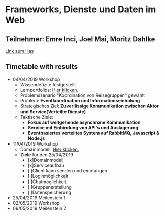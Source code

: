 # Frameworks, Dienste und Daten im Web
## Teilnehmer: Emre Inci, Joel Mai, Moritz Dahlke
[Link zum Ilias](https://ilias.th-koeln.de/goto.php?target=wiki_1245621_FDW_Startseite)

## Timetable with results
* 04/04/2019 Workshop
  * Wissendefizite festgestellt
  * Lernportfolios: [Hier klicken.](https://github.com/Inf166/CooleKerleClub/tree/master/Lernportfolios)
  * Problemszenario "Koordination von Reisegruppen" gewählt
  * Problem: **Eventkoordination und Informationseinholung**
  * Strategisches Ziel: **Zuverlässige Kommunikation zwischen Aktor und Service(Verteilte Dienste)**
  * Taktische Ziele:
    * **Fokus auf weitgehende asynchrone Kommunikation**
    * **Service mit Einbindung von API's und Auslagerung**
    * **Eventbasiertes verteiltes System auf RabbitMQ, Javascript & Node.js**
* 11/04/2019 Workshop
  * Domainmodell: [Hier klicken.](https://github.com/Inf166/CooleKerleClub/blob/master/Workshopmaterial/Domaindiagramm/)
  * **Ziele** für den 25/04/2019
    * [x]Domainmodell
    * [x]Serviceaufbau
    * [ ]Client kann senden und empfangen
    * [ ]Loginmöglichkeit
    * [ ]Chatmöglichkeit
    * [ ]Gruppenerstellung
    * [ ]Datenspeicherung
* 25/04/2019 Meilenstein 1
* 02/05/2019 Workshop
* 09/05/2019 Meilenstein 2